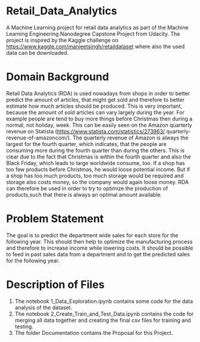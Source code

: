 # Retail_Data_Analytics
A Machine Learning project for retail data analytics as part of the Machine Learning Engineering Nanodegree Capstone Project from Udacity. 
The project is inspired by the Kaggle challenge on https://www.kaggle.com/manjeetsingh/retaildataset where also the used data can be downloaded.

# Domain Background 
Retail Data Analytics (RDA) is used nowadays from shops in order to better predict the amount of articles, that might get sold and therefore to better estimate how much articles should be produced. This is very important, because the amount of sold articles can vary largely during the year. For example people are tend to buy more things before Christmas then during a normal, not holiday, week. This can be easily seen on the Amazon quarterly revenue on Statista (https://www.statista.com/statistics/273963/
quarterly-revenue-of-amazoncom/). The quarterly revenue of Amazon is always the largest for the fourth quarter, which indicates, that the people are consuming more during the fourth quarter than during the others. This is clear due to the fact that Christmas is within the fourth quarter and also the Black Friday, which leads to large worldwide consume, too. If a shop has too few products before Christmas, he would loose potential income. But if a shop has too much products, too much storage would be required and storage also costs money, so the company would again loose money. RDA can therefore be used in order to try to optimize the production of products,such that there is always an optimal amount available.

# Problem Statement
The goal is to predict the department wide sales for each store for the following year. This should then help to optimize the manufacturing process and therefore to increase income while lowering costs. It should be possible to feed in past sales data from a department and to get the predicted sales for the following year.

# Description of Files
1. The notebook 1_Data_Exploration.ipynb contains some code for the data analysis of the dataset.
2. The notebook 2_Create_Train_and_Test_Data.ipynb contains the code for merging all data together and creating the final csv files for training and testing.
3. The folder Documentation contains the Proposal for this Project.
